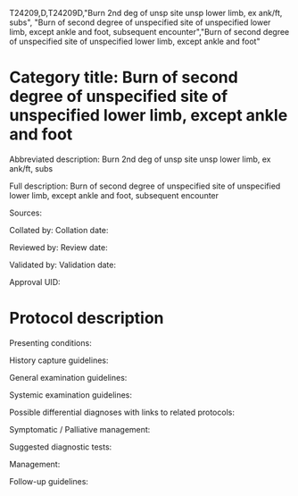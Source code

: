 T24209,D,T24209D,"Burn 2nd deg of unsp site unsp lower limb, ex ank/ft, subs", "Burn of second degree of unspecified site of unspecified lower limb, except ankle and foot, subsequent encounter","Burn of second degree of unspecified site of unspecified lower limb, except ankle and foot"
# Category title: Burn of second degree of unspecified site of unspecified lower limb, except ankle and foot

Abbreviated description: Burn 2nd deg of unsp site unsp lower limb, ex ank/ft, subs

Full description: Burn of second degree of unspecified site of unspecified lower limb, except ankle and foot, subsequent encounter

Sources:

Collated by:
Collation date:

Reviewed by:
Review date:

Validated by:
Validation date:

Approval UID:

# Protocol description

Presenting conditions:

History capture guidelines:

General examination guidelines:

Systemic examination guidelines:

Possible differential diagnoses with links to related protocols:

Symptomatic / Palliative management:

Suggested diagnostic tests:

Management:

Follow-up guidelines:
